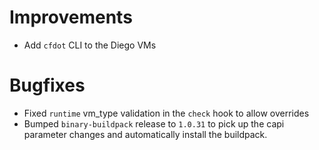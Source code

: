 # Improvements

- Add `cfdot` CLI to the Diego VMs

# Bugfixes

- Fixed `runtime` vm_type validation in the `check` hook to allow overrides
- Bumped `binary-buildpack` release to `1.0.31` to pick up the capi parameter changes and automatically install the buildpack.
